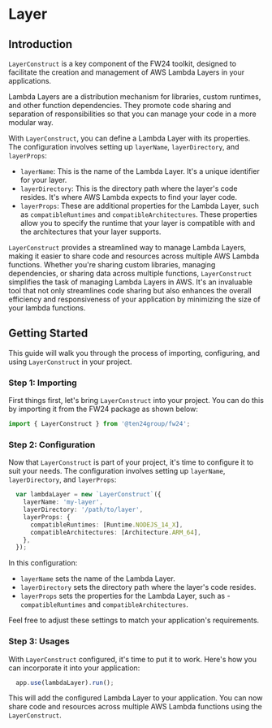 
# Layer

## Introduction

`LayerConstruct` is a key component of the FW24 toolkit, designed to facilitate the creation and management of AWS Lambda Layers in your applications.

Lambda Layers are a distribution mechanism for libraries, custom runtimes, and other function dependencies. They promote code sharing and separation of responsibilities so that you can manage your code in a more modular way.

With `LayerConstruct`, you can define a Lambda Layer with its properties. The configuration involves setting up `layerName`, `layerDirectory`, and `layerProps`:

- `layerName`: This is the name of the Lambda Layer. It's a unique identifier for your layer.
- `layerDirectory`: This is the directory path where the layer's code resides. It's where AWS Lambda expects to find your layer code.
- `layerProps`: These are additional properties for the Lambda Layer, such as `compatibleRuntimes` and `compatibleArchitectures`. These properties allow you to specify the runtime that your layer is compatible with and the architectures that your layer supports.

`LayerConstruct` provides a streamlined way to manage Lambda Layers, making it easier to share code and resources across multiple AWS Lambda functions. Whether you're sharing custom libraries, managing dependencies, or sharing data across multiple functions, `LayerConstruct` simplifies the task of managing Lambda Layers in AWS. It's an invaluable tool that not only streamlines code sharing but also enhances the overall efficiency and responsiveness of your application by minimizing the size of your lambda functions.

## Getting Started

This guide will walk you through the process of importing, configuring, and using `LayerConstruct` in your project.

### Step 1: Importing

First things first, let's bring `LayerConstruct` into your project. You can do this by importing it from the FW24 package as shown below:

```ts
import { LayerConstruct } from '@ten24group/fw24';
```

### Step 2: Configuration

Now that `LayerConstruct` is part of your project, it's time to configure it to suit your needs. The configuration involves setting up `layerName`, `layerDirectory`, and `layerProps`:

```ts
  var lambdaLayer = new `LayerConstruct`({
    layerName: 'my-layer',
    layerDirectory: '/path/to/layer',
    layerProps: {
      compatibleRuntimes: [Runtime.NODEJS_14_X],
      compatibleArchitectures: [Architecture.ARM_64],
    },
  });
```

In this configuration:

- `layerName` sets the name of the Lambda Layer.
- `layerDirectory` sets the directory path where the layer's code resides.
- `layerProps` sets the properties for the Lambda Layer, such as - `compatibleRuntimes` and `compatibleArchitectures`.

Feel free to adjust these settings to match your application's requirements.

### Step 3: Usages

With `LayerConstruct` configured, it's time to put it to work. Here's how you can incorporate it into your application:

```ts
  app.use(lambdaLayer).run();
```

This will add the configured Lambda Layer to your application. You can now share code and resources across multiple AWS Lambda functions using the `LayerConstruct`.
